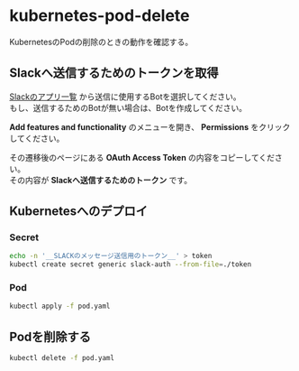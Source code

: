 # kubernetes-pod-delete

KubernetesのPodの削除のときの動作を確認する。

## Slackへ送信するためのトークンを取得

[Slackのアプリ一覧](https://api.slack.com/apps) から送信に使用するBotを選択してください。  
もし、送信するためのBotが無い場合は、Botを作成してください。

**Add features and functionality** のメニューを開き、 **Permissions** をクリックしてください。

その遷移後のページにある **OAuth Access Token** の内容をコピーしてください。  
その内容が **Slackへ送信するためのトークン** です。

## Kubernetesへのデプロイ

### Secret

```.sh
echo -n '__SLACKのメッセージ送信用のトークン__' > token
kubectl create secret generic slack-auth --from-file=./token
```

### Pod

```.sh
kubectl apply -f pod.yaml
```

## Podを削除する

```.sh
kubectl delete -f pod.yaml
```
